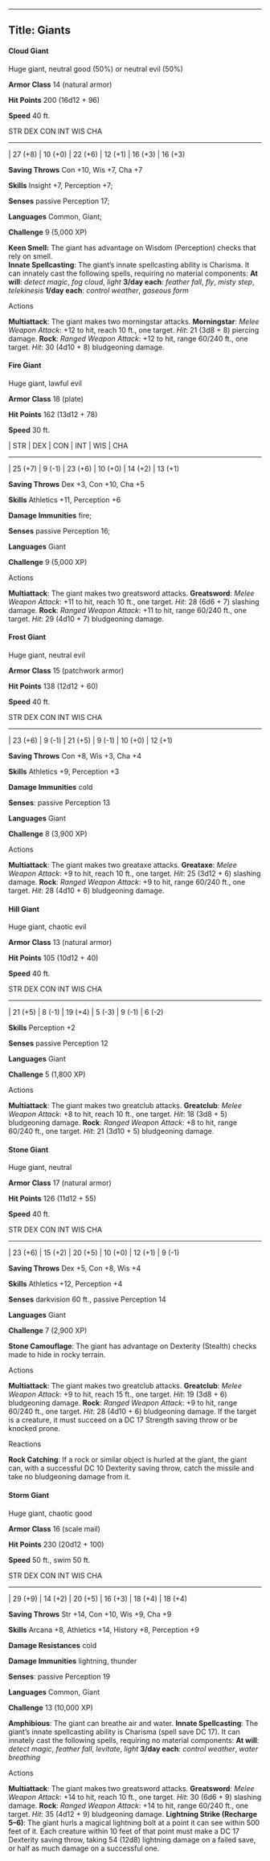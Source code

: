 -------------------------
Title: Giants
-------------------------


#### Cloud Giant

Huge giant, neutral good (50%) or neutral evil (50%)

**Armor Class** 14 (natural armor)

**Hit Points** 200 (16d12 + 96)

**Speed** 40 ft.

  STR         DEX         CON         INT         WIS         CHA
  ----------- ----------- ----------- ----------- ----------- -----------
  | 27 (+8)   | 10 (+0)   | 22 (+6)   | 12 (+1)   | 16 (+3)   | 16 (+3)

**Saving Throws** Con +10, Wis +7, Cha +7

**Skills** Insight +7, Perception +7;

**Senses** passive Perception 17;

**Languages** Common, Giant;

**Challenge** 9 (5,000 XP)


**Keen Smell:** The giant has advantage on Wisdom (Perception) checks
that rely on smell.\
**Innate Spellcasting**: The giant’s innate spellcasting ability is
Charisma. It can innately cast the following spells, requiring no
material components:
**At will**: *detect magic*, *fog cloud*, *light*
**3/day each**: *feather fall*, *fly*, *misty step*, *telekinesis*
**1/day each**: *control weather*, *gaseous form*


Actions

**Multiattack**: The giant makes two morningstar attacks.
**Morningstar**: *Melee Weapon Attack*: +12 to hit, reach 10 ft.,
    one target. *Hit*: 21 (3d8 + 8) piercing damage.
**Rock**: *Ranged Weapon Attack*: +12 to hit, range 60/240 ft.,
    one target. *Hit*: 30 (4d10 + 8) bludgeoning damage.

#### Fire Giant

Huge giant, lawful evil

**Armor Class** 18 (plate)

**Hit Points** 162 (13d12 + 78)

**Speed** 30 ft.

  | STR    | DEX     | CON     | INT     | WIS     | CHA
  --------- -------- --------- --------- --------- ---------
  | 25 (+7)   | 9 (-1)   | 23 (+6)   | 10 (+0)   | 14 (+2)   | 13 (+1)

**Saving Throws** Dex +3, Con +10, Cha +5

**Skills** Athletics +11, Perception +6

**Damage Immunities** fire;

**Senses** passive Perception 16;

**Languages** Giant

**Challenge** 9 (5,000 XP)


Actions

**Multiattack**: The giant makes two greatsword attacks.
**Greatsword**: *Melee Weapon Attack*: +11 to hit, reach 10 ft.,
    one target. *Hit*: 28 (6d6 + 7) slashing damage.
**Rock**: *Ranged Weapon Attack*: +11 to hit, range 60/240 ft.,
    one target. *Hit*: 29 (4d10 + 7) bludgeoning damage.

#### Frost Giant

Huge giant, neutral evil

**Armor Class** 15 (patchwork armor)

**Hit Points** 138 (12d12 + 60)

**Speed** 40 ft.

  STR       DEX      CON       INT      WIS       CHA
  --------- -------- --------- -------- --------- ---------
  | 23 (+6)   | 9 (-1)   | 21 (+5)   | 9 (-1)   | 10 (+0)   | 12 (+1)

**Saving Throws** Con +8, Wis +3, Cha +4

**Skills** Athletics +9, Perception +3

**Damage Immunities** cold

**Senses**: passive Perception 13

**Languages** Giant

**Challenge** 8 (3,900 XP)


Actions

**Multiattack**: The giant makes two greataxe attacks.
**Greataxe**: *Melee Weapon Attack*: +9 to hit, reach 10 ft.,
    one target. *Hit*: 25 (3d12 + 6) slashing damage.
**Rock**: *Ranged Weapon Attack*: +9 to hit, range 60/240 ft.,
    one target. *Hit*: 28 (4d10 + 6) bludgeoning damage.

#### Hill Giant

Huge giant, chaotic evil

**Armor Class** 13 (natural armor)

**Hit Points** 105 (10d12 + 40)

**Speed** 40 ft.

  STR       DEX      CON       INT      WIS      CHA
  --------- -------- --------- -------- -------- --------
  | 21 (+5)   | 8 (-1)   | 19 (+4)   | 5 (-3)   | 9 (-1)   | 6 (-2)

**Skills** Perception +2

**Senses** passive Perception 12

**Languages** Giant

**Challenge** 5 (1,800 XP)


Actions

**Multiattack**: The giant makes two greatclub attacks.
**Greatclub**: *Melee Weapon Attack*: +8 to hit, reach 10 ft.,
    one target. *Hit*: 18 (3d8 + 5) bludgeoning damage.
**Rock**: *Ranged Weapon Attack*: +8 to hit, range 60/240 ft.,
    one target. *Hit*: 21 (3d10 + 5) bludgeoning damage.

#### Stone Giant

Huge giant, neutral

**Armor Class** 17 (natural armor)

**Hit Points** 126 (11d12 + 55)

**Speed** 40 ft.

  STR         DEX         CON         INT         WIS         CHA
  --------- --------- --------- --------- --------- --------
  | 23 (+6)   | 15 (+2)   | 20 (+5)   | 10 (+0)   | 12 (+1)   | 9 (-1)

**Saving Throws** Dex +5, Con +8, Wis +4

**Skills** Athletics +12, Perception +4

**Senses** darkvision 60 ft., passive Perception 14

**Languages** Giant

**Challenge** 7 (2,900 XP)


**Stone Camouflage**: The giant has advantage on Dexterity (Stealth)
    checks made to hide in rocky terrain.


Actions

**Multiattack**: The giant makes two greatclub attacks.
**Greatclub**: *Melee Weapon Attack*: +9 to hit, reach 15 ft.,
    one target. *Hit*: 19 (3d8 + 6) bludgeoning damage.
**Rock**: *Ranged Weapon Attack*: +9 to hit, range 60/240 ft.,
    one target. *Hit*: 28 (4d10 + 6) bludgeoning damage. If the target
    is a creature, it must succeed on a DC 17 Strength saving throw or
    be knocked prone.


Reactions

**Rock Catching**: If a rock or similar object is hurled at the
    giant, the giant can, with a successful DC 10 Dexterity saving
    throw, catch the missile and take no bludgeoning damage from it.

#### Storm Giant

Huge giant, chaotic good

**Armor Class** 16 (scale mail)

**Hit Points** 230 (20d12 + 100)

**Speed** 50 ft., swim 50 ft.

  STR         DEX         CON         INT         WIS         CHA
  ----------- ----------- ----------- ----------- ----------- -----------
  | 29 (+9)   | 14 (+2)   | 20 (+5)   | 16 (+3)   | 18 (+4)   | 18 (+4)

**Saving Throws** Str +14, Con +10, Wis +9, Cha +9

**Skills** Arcana +8, Athletics +14, History +8, Perception +9

**Damage Resistances** cold

**Damage Immunities** lightning, thunder

**Senses**: passive Perception 19

**Languages** Common, Giant

**Challenge** 13 (10,000 XP)


**Amphibious**: The giant can breathe air and water.
**Innate Spellcasting**: The giant’s innate spellcasting ability is
Charisma (spell save DC 17). It can innately cast the following spells,
requiring no material components:
**At will**: *detect magic*, *feather fall*, *levitate*, *light*
**3/day each**: *control weather*, *water breathing*


Actions

**Multiattack**: The giant makes two greatsword attacks.
**Greatsword**: *Melee Weapon Attack*: +14 to hit, reach 10 ft.,
    one target. *Hit*: 30 (6d6 + 9) slashing damage.
**Rock**: *Ranged Weapon Attack*: +14 to hit, range 60/240 ft.,
    one target. *Hit*: 35 (4d12 + 9) bludgeoning damage.
**Lightning Strike (Recharge 5–6)**: The giant hurls a magical
    lightning bolt at a point it can see within 500 feet of it. Each
    creature within 10 feet of that point must make a DC 17 Dexterity
    saving throw, taking 54 (12d8) lightning damage on a failed save, or
    half as much damage on a successful one.

